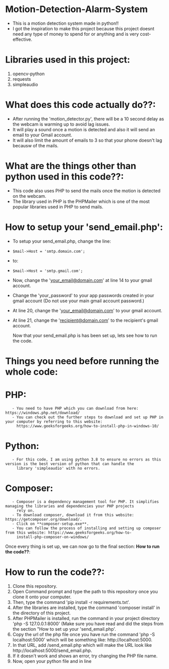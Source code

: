 # Motion-Detection-Alarm-System

- This is a motion detection system made in python!!
- I got the inspiration to make this project because this project doesnt need any type of money to spend for or anything and is very cost-effective.

# Libraries used in this project: 

1. opencv-python
2. requests
3. simpleaudio

# What does this code actually do??:

- After running the 'motion_detector.py', there will be a 10 second delay as the webcam is warming up to avoid lag issues.
- It will play a sound once a motion is detected and also it will send an email to your Gmail account.
- It will also limit the amount of emails to 3 so that your phone doesn't lag becausw of the mails.

# What are the things other than python used in this code??:

- This code also uses PHP to send the mails once the motion is detected on the webcam.
- The library used in PHP is the PHPMailer which is one of the most popular libraries used in PHP to send mails.

# How to setup your 'send_email.php':

- To setup your send_email.php, change the line:
-     $mail->Host = 'smtp.domain.com';
- to:
-     $mail->Host = 'smtp.gmail.com';
- Now, change the 'your_email@domain.com' at line 14 to your gmail account.
- Change the 'your_password' to your app passwords created in your gmail account (Do not use your main gmail account password.)
- At line 20, change the 'your_email@domain.com' to your gmail account.
- At line 21, change the 'recipient@domain.com' to the recipient's gmail account.

  Now that your send_email.php is has been set up, lets see how to run the code.

# Things you need before running the whole code:

   # PHP:
      
       - You need to have PHP which you can download from here: https://windows.php.net/download/
       - You can check out the further steps to download and set up PHP in your computer by referring to this website: 
         https://www.geeksforgeeks.org/how-to-install-php-in-windows-10/

   # Python:

       - For this code, I am using python 3.8 to ensure no errors as this version is the best version of python that can handle the 
         library 'simpleaudio' with no errors.

   # Composer: 

       - Composer is a dependency management tool for PHP. It simplifies managing the libraries and dependencies your PHP projects 
         rely on.
       - To download composer, download it from this website: https://getcomposer.org/download/.
       - Click on **composer-setup.exe**.
       - You can follow the process of installing and setting up composer from this website: https://www.geeksforgeeks.org/how-to- 
         install-php-composer-on-windows/

 Once every thing is set up, we can now go to the final section: **How to run the code??**:

# How to run the code??:

1. Clone this repository.
2. Open Command prompt and type the path to this repository once you clone it onto your computer.
3. Then, type the command 'pip install -r requirements.txt'.
4. After the libraries are installed, type the command 'composer install' in the directory of this project.
5. After PHPMailer is installed, run the command in your project directory 'php -S 127.0.0.1:8000' (Make sure you have read and did the steps from the section "How to set up your 'send_email.php'.
6. Copy the url of the php file once you have run the command 'php -S localhost:5000' which will be something like: http://localhost:5000.
7. In that URL, add /send_email.php which will make the URL look like http://localhost:5000/send_email.php.
8. If it doesn't work and shows an error, try changing the PHP file name.
9. Now, open your python file and in line 
